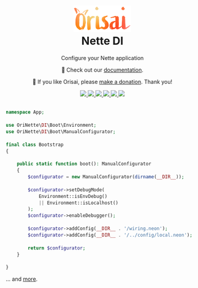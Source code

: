 <h1 align="center">
	<img src="https://github.com/orisai/.github/blob/main/images/repo_title.png?raw=true" alt="Orisai"/>
	<br/>
	Nette DI
</h1>

<p align="center">
    Configure your Nette application
</p>

<p align="center">
	📄 Check out our <a href="docs/README.md">documentation</a>.
</p>

<p align="center">
	💸 If you like Orisai, please <a href="https://orisai.dev/sponsor">make a donation</a>. Thank you!
</p>

<p align="center">
	<a href="https://github.com/orisai/nette-di/actions?query=workflow%3ACI">
		<img src="https://github.com/orisai/nette-di/workflows/CI/badge.svg">
	</a>
	<a href="https://coveralls.io/r/orisai/nette-di">
		<img src="https://badgen.net/coveralls/c/github/orisai/nette-di/v1.x?cache=300">
	</a>
	<a href="https://dashboard.stryker-mutator.io/reports/github.com/orisai/nette-di/v1.x">
		<img src="https://badge.stryker-mutator.io/github.com/orisai/nette-di/v1.x">
	</a>
	<a href="https://packagist.org/packages/orisai/nette-di">
		<img src="https://badgen.net/packagist/dt/orisai/nette-di?cache=3600">
	</a>
	<a href="https://packagist.org/packages/orisai/nette-di">
		<img src="https://badgen.net/packagist/v/orisai/nette-di?cache=3600">
	</a>
	<a href="https://choosealicense.com/licenses/mpl-2.0/">
		<img src="https://badgen.net/badge/license/MPL-2.0/blue?cache=3600">
	</a>
<p>

##

```php
namespace App;

use OriNette\DI\Boot\Environment;
use OriNette\DI\Boot\ManualConfigurator;

final class Bootstrap
{

	public static function boot(): ManualConfigurator
	{
		$configurator = new ManualConfigurator(dirname(__DIR__));

		$configurator->setDebugMode(
			Environment::isEnvDebug()
			|| Environment::isLocalhost()
		);
		$configurator->enableDebugger();

		$configurator->addConfig(__DIR__ . '/wiring.neon');
		$configurator->addConfig(__DIR__ . '/../config/local.neon');

		return $configurator;
	}

}
```

... and [more](docs/README.md).
